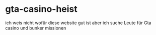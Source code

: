# gta-casino-heist
ich weis nicht wofür diese website gut ist aber ich suche Leute für Gta casino und bunker missionen
